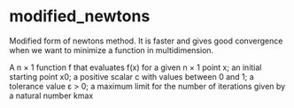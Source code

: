 # modified_newtons
Modified form of newtons method. It is faster and gives good convergence when we want to minimize a function in multidimension.

A n × 1 function f that evaluates f(x) for a given n × 1 point x; an initial starting point
x0; a positive scalar c with values between 0 and 1; a tolerance value ε > 0; a maximum
limit for the number of iterations given by a natural number kmax
